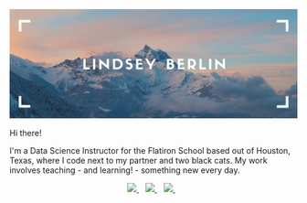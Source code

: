 ![github cover image made with Canva](githubcoverimage.png)

Hi there!

I'm a Data Science Instructor for the Flatiron School based out of Houston, Texas, where I code next to my partner and two black cats. My work involves teaching - and learning! - something new every day.

<!--- credit to https://github.com/alexandresanlim/Badges4-README.md-Profile for the badges -->

<p align='center'>
  <a href="https://www.linkedin.com/in/lindseyberlin/">
    <img src="https://img.shields.io/badge/linkedin-%230077B5.svg?&style=for-the-badge&logo=linkedin&logoColor=white" />
  </a>&nbsp;&nbsp;
  <a href="https://www.instagram.com/tchalla_yall/">
    <img src="https://img.shields.io/badge/instagram-%23E4405F.svg?&style=for-the-badge&logo=instagram&logoColor=white" />        
  </a>&nbsp;&nbsp;
  <a href="https://www.lindseyberlin.com/">
    <img src="https://img.shields.io/badge/%E2%9D%A4%EF%B8%8F-WEBSITE-50C878.svg?&style=for-the-badge">        
  </a>&nbsp;&nbsp;

